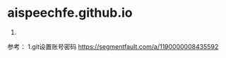 # aispeechfe.github.io

1.























参考：
1.git设置账号密码
https://segmentfault.com/a/1190000008435592